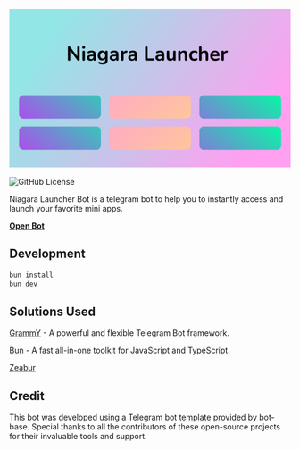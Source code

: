 ![Niagara Launcher](/assets/launcher.png)

![GitHub License](https://img.shields.io/github/license/stonega/niagara-launcher-bot)

Niagara Launcher Bot is a telegram bot to help you to instantly access and launch your favorite mini apps.

**[Open Bot](https://t.me/tapps_launcher_bot)**

## Development

```
bun install
bun dev
```

## Solutions Used

[GrammY](https://grammy.dev) - A powerful and flexible Telegram Bot framework.

[Bun](https://bun.sh) - A fast all-in-one toolkit for JavaScript and TypeScript.

[Zeabur](https://zeabur.com/) 

## Credit

This bot was developed using a Telegram bot [template](https://github.com/bot-base/telegram-bot-template) provided by bot-base. Special thanks to all the contributors of these open-source projects for their invaluable tools and support.